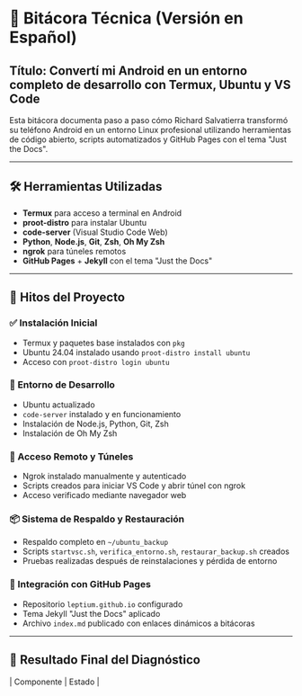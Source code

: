 # 📘 Bitácora Técnica (Versión en Español)

## Título: Convertí mi Android en un entorno completo de desarrollo con Termux, Ubuntu y VS Code

Esta bitácora documenta paso a paso cómo Richard Salvatierra transformó su teléfono Android en un entorno Linux profesional utilizando herramientas de código abierto, scripts automatizados y GitHub Pages con el tema "Just the Docs".

---

## 🛠️ Herramientas Utilizadas

- **Termux** para acceso a terminal en Android
- **proot-distro** para instalar Ubuntu
- **code-server** (Visual Studio Code Web)
- **Python**, **Node.js**, **Git**, **Zsh**, **Oh My Zsh**
- **ngrok** para túneles remotos
- **GitHub Pages** + **Jekyll** con el tema "Just the Docs"

---

## 🧭 Hitos del Proyecto

### ✅ Instalación Inicial
- Termux y paquetes base instalados con `pkg`
- Ubuntu 24.04 instalado usando `proot-distro install ubuntu`
- Acceso con `proot-distro login ubuntu`

### 🧱 Entorno de Desarrollo
- Ubuntu actualizado
- `code-server` instalado y en funcionamiento
- Instalación de Node.js, Python, Git, Zsh
- Instalación de Oh My Zsh

### 🔐 Acceso Remoto y Túneles
- Ngrok instalado manualmente y autenticado
- Scripts creados para iniciar VS Code y abrir túnel con ngrok
- Acceso verificado mediante navegador web

### 📦 Sistema de Respaldo y Restauración
- Respaldo completo en `~/ubuntu_backup`
- Scripts `startvsc.sh`, `verifica_entorno.sh`, `restaurar_backup.sh` creados
- Pruebas realizadas después de reinstalaciones y pérdida de entorno

### 📄 Integración con GitHub Pages
- Repositorio `leptium.github.io` configurado
- Tema Jekyll "Just the Docs" aplicado
- Archivo `index.md` publicado con enlaces dinámicos a bitácoras

---

## 🧪 Resultado Final del Diagnóstico

| Componente      | Estado |
